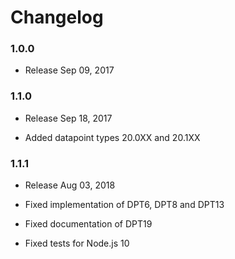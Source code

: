 Changelog
=========

### 1.0.0

* Release Sep 09, 2017

### 1.1.0

* Release Sep 18, 2017

* Added datapoint types 20.0XX and 20.1XX

### 1.1.1

* Release Aug 03, 2018

* Fixed implementation of DPT6, DPT8 and DPT13
* Fixed documentation of DPT19
* Fixed tests for Node.js 10
